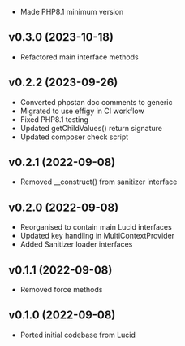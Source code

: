 * Made PHP8.1 minimum version

## v0.3.0 (2023-10-18)
* Refactored main interface methods

## v0.2.2 (2023-09-26)
* Converted phpstan doc comments to generic
* Migrated to use effigy in CI workflow
* Fixed PHP8.1 testing
* Updated getChildValues() return signature
* Updated composer check script

## v0.2.1 (2022-09-08)
* Removed __construct() from sanitizer interface

## v0.2.0 (2022-09-08)
* Reorganised to contain main Lucid interfaces
* Updated key handling in MultiContextProvider
* Added Sanitizer loader interfaces

## v0.1.1 (2022-09-08)
* Removed force methods

## v0.1.0 (2022-09-08)
* Ported initial codebase from Lucid
